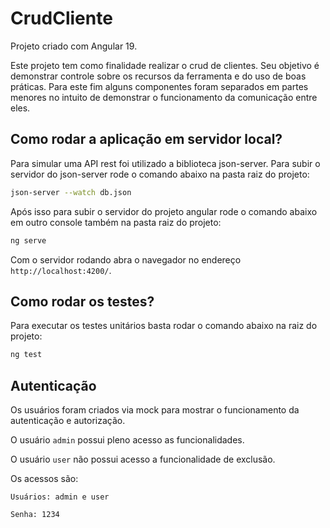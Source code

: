 # CrudCliente

Projeto criado com Angular 19.

Este projeto tem como finalidade realizar o crud de clientes. 
Seu objetivo é demonstrar controle sobre os recursos da ferramenta e do uso de boas práticas.
Para este fim alguns componentes foram separados em partes menores no intuito de demonstrar o funcionamento da comunicação entre eles.

## Como rodar a aplicação em servidor local?

Para simular uma API rest foi utilizado a biblioteca json-server.
Para subir o servidor do json-server rode o comando abaixo na pasta raiz do projeto:

```bash
json-server --watch db.json
```

Após isso para subir o servidor do projeto angular rode o comando abaixo em outro console também na pasta raiz do projeto:

```bash
ng serve
```

Com o servidor rodando abra o navegador no endereço `http://localhost:4200/`.


## Como rodar os testes?

Para executar os testes unitários basta rodar o comando abaixo na raiz do projeto:

```bash
ng test
```

## Autenticação

Os usuários foram criados via mock para mostrar o funcionamento da autenticação e autorização.

O usuário ``admin`` possui pleno acesso as funcionalidades.

O usuário ``user`` não possui acesso a funcionalidade de exclusão.

Os acessos são:

``Usuários: admin e user``

``Senha: 1234``
